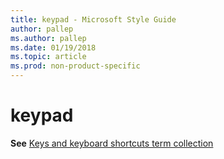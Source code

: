```yaml
---
title: keypad - Microsoft Style Guide
author: pallep
ms.author: pallep
ms.date: 01/19/2018
ms.topic: article
ms.prod: non-product-specific
---
```


# keypad

**See** [Keys and keyboard shortcuts term collection](~/a-z-word-list-term-collections/term-collections/keys-keyboard-shortcuts.md)
